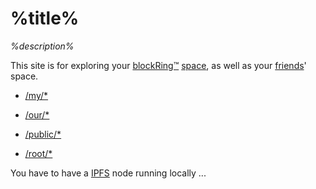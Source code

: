 # %title%

*%description%*

This site is for exploring your [blockRing™][1] [space][/],
as well as your [friends][2]' space.


- [/my/*][/my]
- [/our/*][/our]
- [/public/*][/public]

- [/root/*][/root]

You have to have a [IPFS][3] node running locally ...


[1]: {{DUCK}}=%22blockRing™%22
[2]: %files%/my/friends/
[3]: {{DUCK}}=!g+running+an+IPFS+node+locally

[/my]: %files%/my
[/our]: %files%/our
[/public]: %files%/public
[/root]: %files%/root
[/]: %files%

